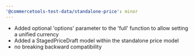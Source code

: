 ```yaml
---
'@commercetools-test-data/standalone-price': minor
---
```


- Added optional 'options' parameter to the 'full' function to allow setting a unified currency
- Added a StagedPriceDraft model within the standalone price model
- no breaking backward compatibility
